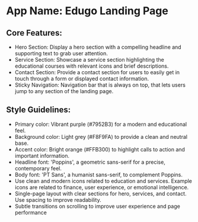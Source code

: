 # **App Name**: Edugo Landing Page

## Core Features:

- Hero Section: Display a hero section with a compelling headline and supporting text to grab user attention.
- Service Section: Showcase a service section highlighting the educational courses with relevant icons and brief descriptions.
- Contact Section: Provide a contact section for users to easily get in touch through a form or displayed contact information.
- Sticky Navigation: Navigation bar that is always on top, that lets users jump to any section of the landing page.

## Style Guidelines:

- Primary color: Vibrant purple (#7952B3) for a modern and educational feel.
- Background color: Light grey (#F8F9FA) to provide a clean and neutral base.
- Accent color: Bright orange (#FFB300) to highlight calls to action and important information.
- Headline font: 'Poppins', a geometric sans-serif for a precise, contemporary feel.
- Body font: 'PT Sans', a humanist sans-serif, to complement Poppins.
- Use clean and modern icons related to education and services. Example icons are related to finance, user experience, or emotional intelligence.
- Single-page layout with clear sections for hero, services, and contact. Use spacing to improve readability.
- Subtle transitions on scrolling to improve user experience and page performance